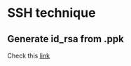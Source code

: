 # SSH technique

## Generate id_rsa from .ppk

Check this [link](https://www.simplified.guide/putty/convert-ppk-to-ssh-key)